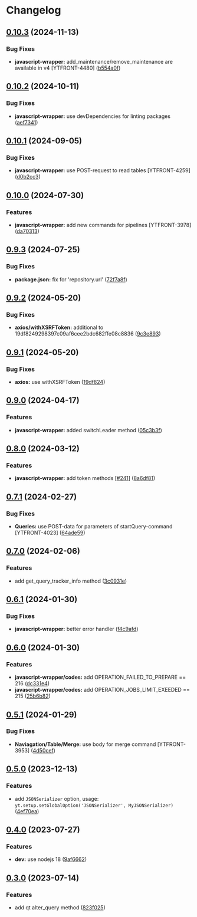 # Changelog

## [0.10.3](https://github.com/ytsaurus/ytsaurus-ui/compare/javascript-wrapper-v0.10.2...javascript-wrapper-v0.10.3) (2024-11-13)


### Bug Fixes

* **javascript-wrapper:** add_maintenance/remove_maintenance are available in v4 [YTFRONT-4480] ([b554a0f](https://github.com/ytsaurus/ytsaurus-ui/commit/b554a0f037a04481c96bd0b5afe6c55e635dc5dd))

## [0.10.2](https://github.com/ytsaurus/ytsaurus-ui/compare/javascript-wrapper-v0.10.1...javascript-wrapper-v0.10.2) (2024-10-11)


### Bug Fixes

* **javascript-wrapper:** use devDependencies for linting packages ([aef7341](https://github.com/ytsaurus/ytsaurus-ui/commit/aef73412a9f2468121edaed99aaa4a53c5797c7a))

## [0.10.1](https://github.com/ytsaurus/ytsaurus-ui/compare/javascript-wrapper-v0.10.0...javascript-wrapper-v0.10.1) (2024-09-05)


### Bug Fixes

* **javascript-wrapper:** use POST-request to read tables [YTFRONT-4259] ([d0b2cc3](https://github.com/ytsaurus/ytsaurus-ui/commit/d0b2cc321816dc019a3e8fc64af89e3937671e79))

## [0.10.0](https://github.com/ytsaurus/ytsaurus-ui/compare/javascript-wrapper-v0.9.3...javascript-wrapper-v0.10.0) (2024-07-30)


### Features

* **javascript-wrapper:** add new commands for pipelines [YTFRONT-3978] ([da70313](https://github.com/ytsaurus/ytsaurus-ui/commit/da70313424b8042e6782d8fe9a642c9703465d54))

## [0.9.3](https://github.com/ytsaurus/ytsaurus-ui/compare/javascript-wrapper-v0.9.2...javascript-wrapper-v0.9.3) (2024-07-25)


### Bug Fixes

* **package.json:** fix for 'repository.url' ([72f7a8f](https://github.com/ytsaurus/ytsaurus-ui/commit/72f7a8f95e295b7a267f5ef1627bb013260fbe1f))

## [0.9.2](https://github.com/ytsaurus/ytsaurus-ui/compare/javascript-wrapper-v0.9.1...javascript-wrapper-v0.9.2) (2024-05-20)


### Bug Fixes

* **axios/withXSRFToken:** additional to 19df8249298397c09af6cee2bdc682ffe08c8836 ([9c3e893](https://github.com/ytsaurus/ytsaurus-ui/commit/9c3e893fdfd25eed5cccfa2ac4fab950a4f8c05d))

## [0.9.1](https://github.com/ytsaurus/ytsaurus-ui/compare/javascript-wrapper-v0.9.0...javascript-wrapper-v0.9.1) (2024-05-20)


### Bug Fixes

* **axios:** use withXSRFToken ([19df824](https://github.com/ytsaurus/ytsaurus-ui/commit/19df8249298397c09af6cee2bdc682ffe08c8836))

## [0.9.0](https://github.com/ytsaurus/ytsaurus-ui/compare/javascript-wrapper-v0.8.0...javascript-wrapper-v0.9.0) (2024-04-17)


### Features

* **javascript-wrapper:** added switchLeader method ([05c3b3f](https://github.com/ytsaurus/ytsaurus-ui/commit/05c3b3f13267875462730efe797788859b86496f))

## [0.8.0](https://github.com/ytsaurus/ytsaurus-ui/compare/javascript-wrapper-v0.7.1...javascript-wrapper-v0.8.0) (2024-03-12)


### Features

* **javascript-wrapper:** add token methods [[#241](https://github.com/ytsaurus/ytsaurus-ui/issues/241)] ([8a6df81](https://github.com/ytsaurus/ytsaurus-ui/commit/8a6df81422f83a318084c39578707b937c59c7ea))

## [0.7.1](https://github.com/ytsaurus/ytsaurus-ui/compare/javascript-wrapper-v0.7.0...javascript-wrapper-v0.7.1) (2024-02-27)


### Bug Fixes

* **Queries:** use POST-data for parameters of startQuery-command [YTFRONT-4023] ([64ade59](https://github.com/ytsaurus/ytsaurus-ui/commit/64ade5921d3733409f74f3817bad50ecb9d014b2))

## [0.7.0](https://github.com/ytsaurus/ytsaurus-ui/compare/javascript-wrapper-v0.6.1...javascript-wrapper-v0.7.0) (2024-02-06)


### Features

* add get_query_tracker_info method ([3c0931e](https://github.com/ytsaurus/ytsaurus-ui/commit/3c0931e421b6238cb989664e9e153a8e315e5896))

## [0.6.1](https://github.com/ytsaurus/ytsaurus-ui/compare/javascript-wrapper-v0.6.0...javascript-wrapper-v0.6.1) (2024-01-30)


### Bug Fixes

* **javascript-wrapper:** better error handler ([f4c9afd](https://github.com/ytsaurus/ytsaurus-ui/commit/f4c9afd8d97c9a82edb8620ef46913f90aa58c63))

## [0.6.0](https://github.com/ytsaurus/ytsaurus-ui/compare/javascript-wrapper-v0.5.1...javascript-wrapper-v0.6.0) (2024-01-30)


### Features

* **javascript-wrapper/codes:** add OPERATION_FAILED_TO_PREPARE == 216 ([dc331e4](https://github.com/ytsaurus/ytsaurus-ui/commit/dc331e43d5e043ddeebcff4e7f285b197ab43ab4))
* **javascript-wrapper/codes:** add OPERATION_JOBS_LIMIT_EXEEDED == 215 ([25b6b82](https://github.com/ytsaurus/ytsaurus-ui/commit/25b6b82ab98187701a92dac159b323f82189a1ad))

## [0.5.1](https://github.com/ytsaurus/ytsaurus-ui/compare/javascript-wrapper-v0.5.0...javascript-wrapper-v0.5.1) (2024-01-29)


### Bug Fixes

* **Naviagation/Table/Merge:** use body for merge command [YTFRONT-3953] ([4d50cef](https://github.com/ytsaurus/ytsaurus-ui/commit/4d50cef5cce576ae922d470d8fad40357f138b3a))

## [0.5.0](https://github.com/ytsaurus/ytsaurus-ui/compare/javascript-wrapper-v0.4.0...javascript-wrapper-v0.5.0) (2023-12-13)


### Features

* add `JSONSerializer` option, usage: `yt.setup.setGlobalOption('JSONSerializer', MyJSONSerializer)` ([4ef70ea](https://github.com/ytsaurus/ytsaurus-ui/commit/4ef70eafef8143ee840c594ff72b66d84af5fc8f))

## [0.4.0](https://github.com/ytsaurus/ytsaurus-ui/compare/javascript-wrapper-v0.3.0...javascript-wrapper-v0.4.0) (2023-07-27)


### Features

* **dev:** use nodejs 18 ([9af6662](https://github.com/ytsaurus/ytsaurus-ui/commit/9af666268fd7e0c2e56317503a06edc86d792172))

## [0.3.0](https://github.com/ytsaurus/ytsaurus-ui/compare/javascript-wrapper-v0.2.1...javascript-wrapper-v0.3.0) (2023-07-14)


### Features

* add qt alter_query method ([823f025](https://github.com/ytsaurus/ytsaurus-ui/commit/823f02545acf6ea6f65df80f57135aa5de284659))

